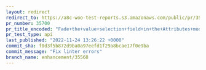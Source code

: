 ```yaml
---
layout: redirect
redirect_to: https://a8c-woo-test-reports.s3.amazonaws.com/public/pr/35700/api/index.html
pr_number: 35700
pr_title_encoded: "Fade+the+value+selection+field+in+the+Attributes+modal+when+no+attribute+is+added"
pr_test_type: api
last_published: "2022-11-24 13:26:22 +0000"
commit_sha: f0d3f5b872d9ba0a97eefd1f29a8bcae17f0e9ba
commit_message: "Fix linter errors"
branch_name: enhancement/35568
---
```

